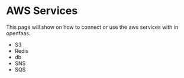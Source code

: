 # AWS Services

This page will show on how to connect or use the aws services with in openfaas.

- S3
- Redis
- db
- SNS
- SQS
